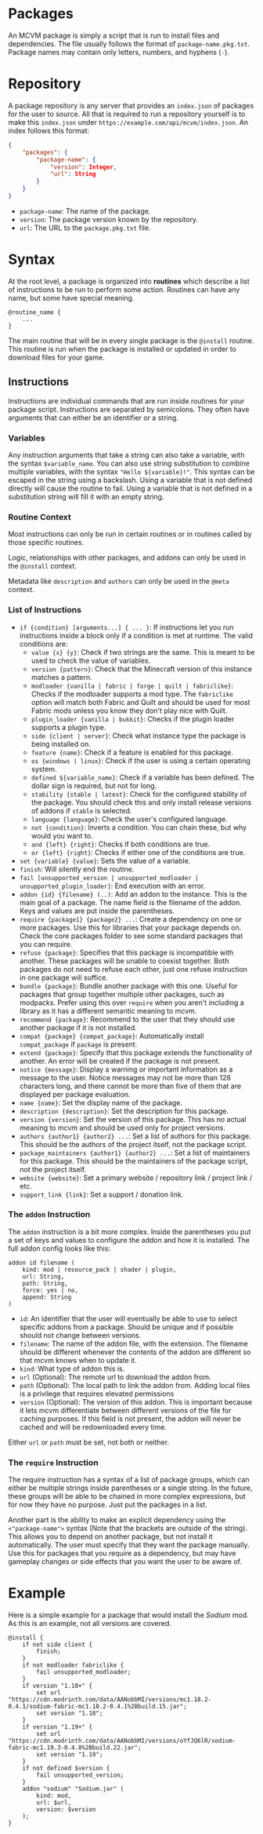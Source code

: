 # Packages
An MCVM package is simply a script that is run to install files and dependencies. The file usually follows the format of `package-name.pkg.txt`. Package names may contain only letters, numbers, and hyphens (`-`).

# Repository
A package repository is any server that provides an `index.json` of packages for the user to source. All that is required to run a repository yourself is to make this `index.json` under `https://example.com/api/mcvm/index.json`. An index follows this format:
```json
{
	"packages": {
		"package-name": {
			"version": Integer,
			"url": String
		}
	}
}
```
 * `package-name`: The name of the package.
 * `version`: The package version known by the repository.
 * `url`: The URL to the `package.pkg.txt` file.

# Syntax
At the root level, a package is organized into **routines** which describe a list of instructions to be run to perform some action. Routines can have any name, but some have special meaning.
```
@routine_name {
	...
}
```

The main routine that will be in every single package is the `@install` routine. This routine is run when the package is installed or updated in order to download files for your game.

## Instructions
Instructions are individual commands that are run inside routines for your package script. Instructions are separated by semicolons. They often have arguments that can either be an identifier or a string.

### Variables
Any instruction arguments that take a string can also take a variable, with the syntax `$variable_name`. You can also use string substitution to combine multiple variables, with the syntax `"Hello ${variable}!"`. This syntax can be escaped in the string using a backslash. Using a variable that is not defined directly will cause the routine to fail. Using a variable that is not defined in a substitution string will fill it with an empty string.

### Routine Context
Most instructions can only be run in certain routines or in routines called by those specific routines.

Logic, relationships with other packages, and addons can only be used in the `@install` context.

Metadata like `description` and `authors` can only be used in the `@meta` context.

### List of Instructions
 * `if {condition} [arguments...] { ... }`: If instructions let you run instructions inside a block only if a condition is met at runtime. The valid conditions are:
	 * `value {x} {y}`: Check if two strings are the same. This is meant to be used to check the value of variables.
	 * `version {pattern}`: Check that the Minecraft version of this instance matches a pattern.
	 * `modloader {vanilla | fabric | forge | quilt | fabriclike}`: Checks if the modloader supports a mod type. The `fabriclike` option will match both Fabric and Quilt and should be used for most Fabric mods unless you know they don't play nice with Quilt.
	 * `plugin_loader {vanilla | bukkit}`: Checks if the plugin loader supports a plugin type.
	 * `side {client | server}`: Check what instance type the package is being installed on.
	 * `feature {name}`: Check if a feature is enabled for this package.
	 * `os {windows | linux}`: Check if the user is using a certain operating system.
	 * `defined ${variable_name}`: Check if a variable has been defined. The dollar sign is required, but not for long.
	 * `stability {stable | latest}`: Check for the configured stability of the package. You should check this and only install release versions of addons if `stable` is selected.
	 * `language {language}`: Check the user's configured language.
	 * `not {condition}`: Inverts a condition. You can chain these, but why would you want to.
	 * `and {left} {right}`: Checks if both conditions are true.
	 * `or {left} {right}`: Checks if either one of the conditions are true.
 * `set {variable} {value}`: Sets the value of a variable.
 * `finish`: Will silently end the routine.
 * `fail [unsupported_version | unsupported_modloader | unsupported_plugin_loader]`: End execution with an error.
 * `addon {id} {filename} (..)`: Add an addon to the instance. This is the main goal of a package. The name field is the filename of the addon. Keys and values are put inside the parentheses.
 * `require {package1} {package2} ...`: Create a dependency on one or more packages. Use this for libraries that your package depends on. Check the core packages folder to see some standard packages that you can require.
 * `refuse {package}`: Specifies that this package is incompatible with another. These packages will be unable to coexist together. Both packages do not need to refuse each other, just one refuse instruction in one package will suffice.
 * `bundle {package}`: Bundle another package with this one. Useful for packages that group together multiple other packages, such as modpacks. Prefer using this over `require` when you aren't including a library as it has a different semantic meaning to mcvm.
 * `recommend {package}`: Recommend to the user that they should use another package if it is not installed.
 * `compat {package} {compat_package}`: Automatically install `compat_package` if `package` is present.
 * `extend {package}`: Specify that this package extends the functionality of another. An error will be created if the package is not present.
 * `notice {message}`: Display a warning or important information as a message to the user. Notice messages may not be more than 128 characters long, and there cannot be more than five of them that are displayed per package evaluation.
 * `name {name}`: Set the display name of the package.
 * `description {description}`: Set the description for this package.
 * `version {version}`: Set the version of this package. This has no actual meaning to mcvm and should be used only for project versions.
 * `authors {author1} {author2} ...`: Set a list of authors for this package. This should be the authors of the project itself, not the package script.
 * `package_maintainers {author1} {author2} ...`: Set a list of maintainers for this package. This should be the maintainers of the package script, not the project itself.
 * `website {website}`: Set a primary website / repository link / project link / etc.
 * `support_link {link}`: Set a support / donation link.

### The `addon` Instruction
The `addon` instruction is a bit more complex. Inside the parentheses you put a set of keys and values to configure the addon and how it is installed. The full addon config looks like this:
```
addon id filename (
	kind: mod | resource_pack | shader | plugin,
	url: String,
	path: String,
	force: yes | no,
	append: String
)
```

 * `id`: An identifier that the user will eventually be able to use to select specific addons from a package. Should be unique and if possible should not change between versions.
 * `filename`: The name of the addon file, with the extension. The filename should be different whenever the contents of the addon are different so that mcvm knows when to update it.
 * `kind`: What type of addon this is.
 * `url` (Optional): The remote url to download the addon from.
 * `path` (Optional): The local path to link the addon from. Adding local files is a privilege that requires elevated permissions
 * `version` (Optional): The version of this addon. This is important because it lets mcvm differentiate between different versions of the file for caching purposes. If this field is not present, the addon will never be cached and will be redownloaded every time.

Either `url` or `path` must be set, not both or neither.

### The `require` Instruction
The require instruction has a syntax of a list of package groups, which can either be multiple strings inside parentheses or a single string. In the future, these groups will be able to be chained in more complex expressions, but for now they have no purpose. Just put the packages in a list.

Another part is the ability to make an explicit dependency using the `<"package-name">` syntax (Note that the brackets are outside of the string). This allows you to depend on another package, but not install it automatically. The user must specify that they want the package manually. Use this for packages that you require as a dependency, but may have gameplay changes or side effects that you want the user to be aware of.

# Example
Here is a simple example for a package that would install the *Sodium* mod. As this is an example, not all versions are covered.
```
@install {
	if not side client {
		finish;
	}
	if not modloader fabriclike {
		fail unsupported_modloader;
	}
	if version "1.18+" {
		set url "https://cdn.modrinth.com/data/AANobbMI/versions/mc1.18.2-0.4.1/sodium-fabric-mc1.18.2-0.4.1%2Bbuild.15.jar";
		set version "1.18";
	}
	if version "1.19+" {
		set url "https://cdn.modrinth.com/data/AANobbMI/versions/oYfJQ6lR/sodium-fabric-mc1.19.3-0.4.8%2Bbuild.22.jar";
		set version "1.19";
	}
	if not defined $version {
		fail unsupported_version;
	}
	addon "sodium" "Sodium.jar" (
		kind: mod,
		url: $url,
		version: $version
	);
}
```
